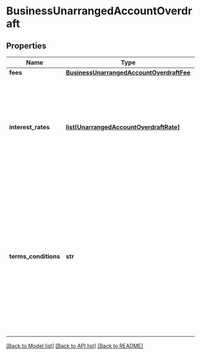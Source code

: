 # BusinessUnarrangedAccountOverdraft

## Properties
Name | Type | Description | Notes
------------ | ------------- | ------------- | -------------
**fees** | [**BusinessUnarrangedAccountOverdraftFee**](BusinessUnarrangedAccountOverdraftFee.md) |  | 
**interest_rates** | [**list[UnarrangedAccountOverdraftRate]**](UnarrangedAccountOverdraftRate.md) | Lista que traz o conjunto de informações necessárias para demonstrar a distribuição de frequências das taxas de juros remuneratórios da Modalidade de crédito | [optional] 
**terms_conditions** | **str** | Campo aberto para informar as condições contratuais relativas à Modalidade de Adiantamento a depositante para pessoa natural. Pode ser informada a URL referente ao endereço onde constam as condições informadas. Endereço eletrônico de acesso ao canal. | 

[[Back to Model list]](../README.md#documentation-for-models) [[Back to API list]](../README.md#documentation-for-api-endpoints) [[Back to README]](../README.md)

